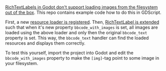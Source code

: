 [RichTextLabels in Godot don't support loading images from the filesystem out of the box](https://github.com/godotengine/godot-proposals/issues/89).
This repo contains example code how to do this in GDScript.

First, a new [resource loader is registered](./image_file_loader.gd).
Then, [RichTextLabel is extended](./main.gd) such that when it's new property `bbcode_with_images` is set, all images are loaded using the above loader and only then the original `bbcode_text` property is set.
This way, the `bbcode_text` handler can find the loaded resources and displays them correctly.

To test this yourself, import the project into Godot and edit the `bbcode_with_images` property to make the `[img]`-tag point to some image in your filesystem.
